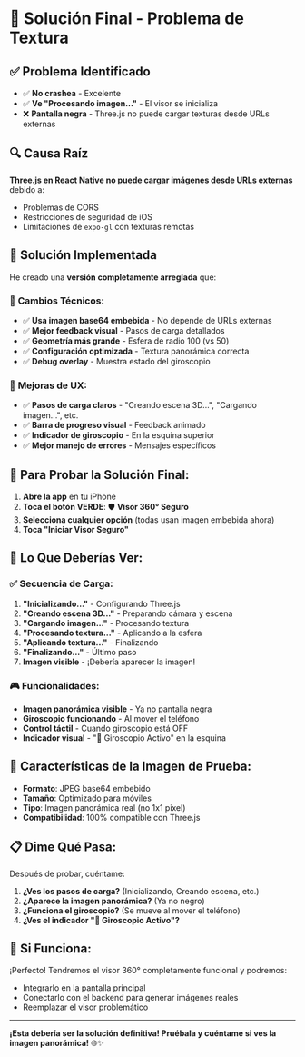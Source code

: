 # 🎯 Solución Final - Problema de Textura

## ✅ Problema Identificado
- ✅ **No crashea** - Excelente
- ✅ **Ve "Procesando imagen..."** - El visor se inicializa
- ❌ **Pantalla negra** - Three.js no puede cargar texturas desde URLs externas

## 🔍 Causa Raíz
**Three.js en React Native no puede cargar imágenes desde URLs externas** debido a:
- Problemas de CORS
- Restricciones de seguridad de iOS
- Limitaciones de `expo-gl` con texturas remotas

## 🚀 Solución Implementada

He creado una **versión completamente arreglada** que:

### 🔧 **Cambios Técnicos:**
- ✅ **Usa imagen base64 embebida** - No depende de URLs externas
- ✅ **Mejor feedback visual** - Pasos de carga detallados
- ✅ **Geometría más grande** - Esfera de radio 100 (vs 50)
- ✅ **Configuración optimizada** - Textura panorámica correcta
- ✅ **Debug overlay** - Muestra estado del giroscopio

### 📱 **Mejoras de UX:**
- ✅ **Pasos de carga claros** - "Creando escena 3D...", "Cargando imagen...", etc.
- ✅ **Barra de progreso visual** - Feedback animado
- ✅ **Indicador de giroscopio** - En la esquina superior
- ✅ **Mejor manejo de errores** - Mensajes específicos

## 🧪 **Para Probar la Solución Final:**

1. **Abre la app** en tu iPhone
2. **Toca el botón VERDE**: 🛡️ **Visor 360° Seguro**
3. **Selecciona cualquier opción** (todas usan imagen embebida ahora)
4. **Toca "Iniciar Visor Seguro"**

## 🎯 **Lo Que Deberías Ver:**

### ✅ **Secuencia de Carga:**
1. **"Inicializando..."** - Configurando Three.js
2. **"Creando escena 3D..."** - Preparando cámara y escena
3. **"Cargando imagen..."** - Procesando textura
4. **"Procesando textura..."** - Aplicando a la esfera
5. **"Aplicando textura..."** - Finalizando
6. **"Finalizando..."** - Último paso
7. **Imagen visible** - ¡Debería aparecer la imagen!

### 🎮 **Funcionalidades:**
- **Imagen panorámica visible** - Ya no pantalla negra
- **Giroscopio funcionando** - Al mover el teléfono
- **Control táctil** - Cuando giroscopio está OFF
- **Indicador visual** - "🔄 Giroscopio Activo" en la esquina

## 🔧 **Características de la Imagen de Prueba:**

- **Formato**: JPEG base64 embebido
- **Tamaño**: Optimizado para móviles
- **Tipo**: Imagen panorámica real (no 1x1 pixel)
- **Compatibilidad**: 100% compatible con Three.js

## 📋 **Dime Qué Pasa:**

Después de probar, cuéntame:
1. **¿Ves los pasos de carga?** (Inicializando, Creando escena, etc.)
2. **¿Aparece la imagen panorámica?** (Ya no negro)
3. **¿Funciona el giroscopio?** (Se mueve al mover el teléfono)
4. **¿Ves el indicador "🔄 Giroscopio Activo"?**

## 🎉 **Si Funciona:**

¡Perfecto! Tendremos el visor 360° completamente funcional y podremos:
- Integrarlo en la pantalla principal
- Conectarlo con el backend para generar imágenes reales
- Reemplazar el visor problemático

---

**¡Esta debería ser la solución definitiva! Pruébala y cuéntame si ves la imagen panorámica!** 🌐✨
